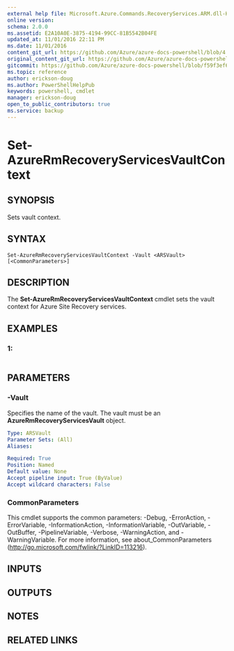 ```yaml
---
external help file: Microsoft.Azure.Commands.RecoveryServices.ARM.dll-Help.xml
online version:
schema: 2.0.0
ms.assetid: E2A10A0E-3875-4194-99CC-81B5542B04FE
updated_at: 11/01/2016 22:11 PM
ms.date: 11/01/2016
content_git_url: https://github.com/Azure/azure-docs-powershell/blob/4.0.0/azureps-cmdlets-docs/ResourceManager/AzureRM.RecoveryServices/v1.1.4/Set-AzureRmRecoveryServicesVaultContext.md
original_content_git_url: https://github.com/Azure/azure-docs-powershell/blob/4.0.0/azureps-cmdlets-docs/ResourceManager/AzureRM.RecoveryServices/v1.1.4/Set-AzureRmRecoveryServicesVaultContext.md
gitcommit: https://github.com/Azure/azure-docs-powershell/blob/f59f3ef60bc592383812213e69fd77ba950759ed
ms.topic: reference
author: erickson-doug
ms.author: PowerShellHelpPub
keywords: powershell, cmdlet
manager: erickson-doug
open_to_public_contributors: true
ms.service: backup
---
```


# Set-AzureRmRecoveryServicesVaultContext

## SYNOPSIS
Sets vault context.

## SYNTAX

```
Set-AzureRmRecoveryServicesVaultContext -Vault <ARSVault> [<CommonParameters>]
```

## DESCRIPTION
The **Set-AzureRmRecoveryServicesVaultContext** cmdlet sets the vault context for Azure Site Recovery services.

## EXAMPLES

### 1:
```

```

## PARAMETERS

### -Vault
Specifies the name of the vault.
The vault must be an **AzureRmRecoveryServicesVault** object.

```yaml
Type: ARSVault
Parameter Sets: (All)
Aliases: 

Required: True
Position: Named
Default value: None
Accept pipeline input: True (ByValue)
Accept wildcard characters: False
```

### CommonParameters
This cmdlet supports the common parameters: -Debug, -ErrorAction, -ErrorVariable, -InformationAction, -InformationVariable, -OutVariable, -OutBuffer, -PipelineVariable, -Verbose, -WarningAction, and -WarningVariable. For more information, see about_CommonParameters (http://go.microsoft.com/fwlink/?LinkID=113216).

## INPUTS

## OUTPUTS

## NOTES

## RELATED LINKS


